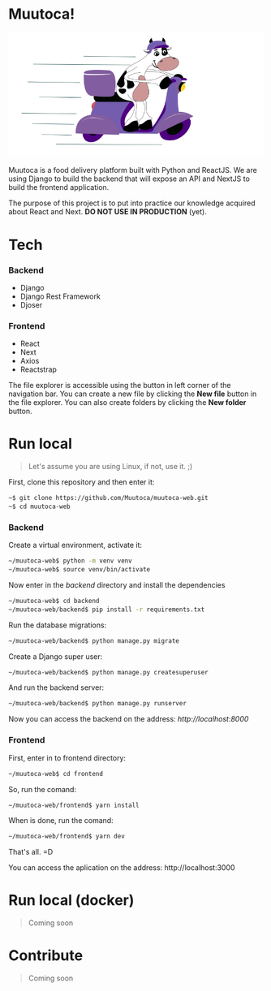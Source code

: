 # Muutoca!

<p align="center">
  <img src="muutoca.png">
</p>

Muutoca is a food delivery platform built with Python and ReactJS. We are using Django to build the backend that will expose an API and NextJS to build the frontend application.

The purpose of this project is to put into practice our knowledge acquired about React and Next. **DO NOT USE IN PRODUCTION** (yet).

# Tech

### Backend

- Django
- Django Rest Framework
- Djoser

### Frontend

- React
- Next
- Axios
- Reactstrap

The file explorer is accessible using the button in left corner of the navigation bar. You can create a new file by clicking the **New file** button in the file explorer. You can also create folders by clicking the **New folder** button.

# Run local

> Let's assume you are using Linux, if not, use it. ;)

First, clone this repository and then enter it:

```bash
~$ git clone https://github.com/Muutoca/muutoca-web.git
~$ cd muutoca-web
```

### Backend

Create a virtual environment, activate it:

```bash
~/muutoca-web$ python -m venv venv
~/muutoca-web$ source venv/bin/activate
```

Now enter in the _backend_ directory and install the dependencies

```bash
~/muutoca-web$ cd backend
~/muutoca-web/backend$ pip install -r requirements.txt
```

Run the database migrations:

```bash
~/muutoca-web/backend$ python manage.py migrate
```

Create a Django super user:

```bash
~/muutoca-web/backend$ python manage.py createsuperuser
```

And run the backend server:

```bash
~/muutoca-web/backend$ python manage.py runserver
```

Now you can access the backend on the address: _http://localhost:8000_

### Frontend

First, enter in to frontend directory:

```bash
~/muutoca-web$ cd frontend
```

So, run the comand:

```bash
~/muutoca-web/frontend$ yarn install
```

When is done, run the comand:

```bash
~/muutoca-web/frontend$ yarn dev
```

That's all. =D

You can access the aplication on the address: http://localhost:3000

# Run local (docker)

> Coming soon

# Contribute

> Coming soon
